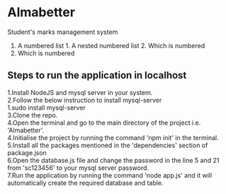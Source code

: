 # Almabetter
Student's marks management system
1. A numbered list
              1. A nested numbered list
              2. Which is numbered
2. Which is numbered
## Steps to run the application in localhost
1.Install NodeJS and mysql server in your system.<br>
2.Follow the below instruction to install mysql-server<br>
   1.sudo install mysql-server<br>
3.Clone the repo.<br>
4.Open the terminal and go to the main directory of the project i.e. 'Almabetter'.<br>
4.Initialise the project by running the command 'npm init' in the terminal.<br>
5.Install all the packages mentioned in the 'dependencies' section of package.json <br>
6.Open the database.js file and change the password in the line 5 and 21 from 'sc123456' to your mysql server password.<br>
7.Run the application by running the command 'node app.js' and it will automatically create the required database and table.<br>
